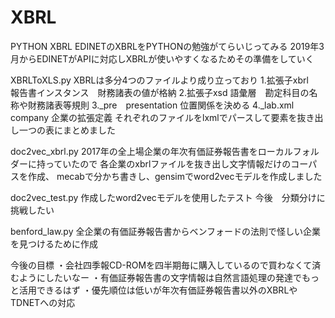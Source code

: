 # XBRL
PYTHON XBRL
EDINETのXBRLをPYTHONの勉強がてらいじってみる
2019年3月からEDINETがAPIに対応しXBRLが使いやすくなるためその準備をしていく

XBRLToXLS.py
XBRLは多分4つのファイルより成り立っており
1.拡張子xbrl　報告書インスタンス　財務諸表の値が格納
2.拡張子xsd 語彙層　勘定科目の名称や財務諸表等規則
3._pre　presentation 位置関係を決める
4._lab.xml　company 企業の拡張定義
それぞれのファイルをlxmlでパースして要素を抜き出し一つの表にまとめました

doc2vec_xbrl.py
2017年の全上場企業の年次有価証券報告書をローカルフォルダーに持っていたので
各企業のxbrlファイルを抜き出し文字情報だけのコーパスを作成、
mecabで分かち書きし、gensimでword2vecモデルを作成しました

doc2vec_test.py
作成したword2vecモデルを使用したテスト
今後　分類分けに挑戦したい

benford_law.py
全企業の有価証券報告書からベンフォードの法則で怪しい企業を見つけるために作成

今後の目標
・会社四季報CD-ROMを四半期毎に購入しているので買わなくて済むようにしたいなー
・有価証券報告書の文字情報は自然言語処理の発達でもっと活用できるはず
・優先順位は低いが年次有価証券報告書以外のXBRLやTDNETへの対応
